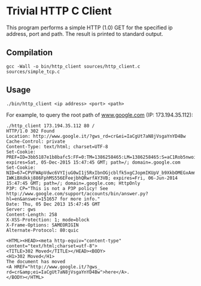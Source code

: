 # Trivial HTTP C Client

This program performs a simple HTTP (1.0) GET for the specified ip address, port and path.
The result is printed to standard output.

## Compilation

```shell
gcc -Wall -o bin/http_client sources/http_client.c sources/simple_tcp.c
```

## Usage

```shell
./bin/http_client <ip address> <port> <path>
```

For example, to query the root path of www.google.com (IP: 173.194.35.112):

```shell
./http_client 173.194.35.112 80 /
HTTP/1.0 302 Found
Location: http://www.google.it/?gws_rd=cr&ei=IaCgUt7aN8jVsgaYnYD4Bw
Cache-Control: private
Content-Type: text/html; charset=UTF-8
Set-Cookie: PREF=ID=3bb5187e1b8bafc5:FF=0:TM=1386258465:LM=1386258465:S=aC1Rob5nwoieF6DD; expires=Sat, 05-Dec-2015 15:47:45 GMT; path=/; domain=.google.com
Set-Cookie: NID=67=CPVFWApVdwc6VYIjuG0wI1j5RxIbnOGjcblfk5xgCJopmIKUpV_b9XkbOMEGxAmmk6X_w_lc1gFQCh_likgsSOLv4-IWKiBXdkkj886FphMS556EFeejbhQRwrfAY3VB; expires=Fri, 06-Jun-2014 15:47:45 GMT; path=/; domain=.google.com; HttpOnly
P3P: CP="This is not a P3P policy! See http://www.google.com/support/accounts/bin/answer.py?hl=en&answer=151657 for more info."
Date: Thu, 05 Dec 2013 15:47:45 GMT
Server: gws
Content-Length: 258
X-XSS-Protection: 1; mode=block
X-Frame-Options: SAMEORIGIN
Alternate-Protocol: 80:quic

<HTML><HEAD><meta http-equiv="content-type" content="text/html;charset=utf-8">
<TITLE>302 Moved</TITLE></HEAD><BODY>
<H1>302 Moved</H1>
The document has moved
<A HREF="http://www.google.it/?gws_
rd=cr&amp;ei=IaCgUt7aN8jVsgaYnYD4Bw">here</A>.
</BODY></HTML>
```
